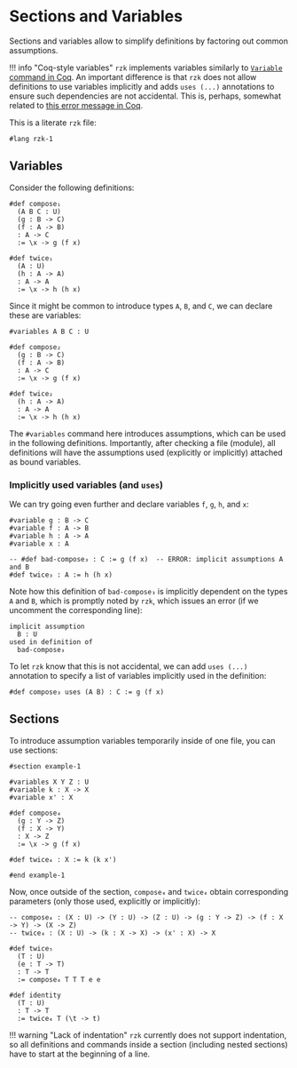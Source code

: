# Sections and Variables

Sections and variables allow to simplify definitions by factoring out common assumptions.

!!! info "Coq-style variables"
    `rzk` implements variables similarly to
    <a href="https://coq.inria.fr/refman/language/core/assumptions.html#coq:cmd.Variable" target="_blank">`Variable` command in Coq</a>.
    An important difference is that `rzk` does not allow definitions to use variables implicitly and adds `uses (...)` annotations to ensure such dependencies are not accidental.
    This is, perhaps, somewhat related to <a href="https://coq.inria.fr/refman/proofs/writing-proofs/equality.html#coq:exn.Section-variable-‘ident’-occurs-implicitly-in-global-declaration-‘qualid’-present-in-hypothesis-‘ident’" target="_blank">this error message in Coq</a>.

This is a literate `rzk` file:

```rzk
#lang rzk-1
```

## Variables

Consider the following definitions:

```rzk
#def compose₁
  (A B C : U)
  (g : B -> C)
  (f : A -> B)
  : A -> C
  := \x -> g (f x)

#def twice₁
  (A : U)
  (h : A -> A)
  : A -> A
  := \x -> h (h x)
```

Since it might be common to introduce types `A`, `B`, and `C`, we can declare these are variables:

```rzk
#variables A B C : U

#def compose₂
  (g : B -> C)
  (f : A -> B)
  : A -> C
  := \x -> g (f x)

#def twice₂
  (h : A -> A)
  : A -> A
  := \x -> h (h x)
```

The `#variables` command here introduces assumptions, which can be used in the following definitions. Importantly, after checking a file (module), all definitions will have the assumptions used (explicitly or implicitly) attached as bound variables.

### Implicitly used variables (and `uses`)

We can try going even further and declare variables `f`, `g`, `h`, and `x`:

```rzk
#variable g : B -> C
#variable f : A -> B
#variable h : A -> A
#variable x : A

-- #def bad-compose₃ : C := g (f x)  -- ERROR: implicit assumptions A and B
#def twice₃ : A := h (h x)
```

Note how this definition of `bad-compose₃` is implicitly dependent on the types `A` and `B`, which is promptly noted by `rzk`, which issues an error (if we uncomment the corresponding line):

```text
implicit assumption
  B : U
used in definition of
  bad-compose₃
```

To let `rzk` know that this is not accidental, we can add `uses (...)` annotation to specify a list of variables implicitly used in the definition:

```rzk
#def compose₃ uses (A B) : C := g (f x)
```

## Sections

To introduce assumption variables temporarily inside of one file, you can use sections:

```rzk
#section example-1

#variables X Y Z : U
#variable k : X -> X
#variable x' : X

#def compose₄
  (g : Y -> Z)
  (f : X -> Y)
  : X -> Z
  := \x -> g (f x)

#def twice₄ : X := k (k x')

#end example-1
```

Now, once outside of the section, `compose₄` and `twice₄` obtain corresponding parameters
(only those used, explicitly or implicitly):

```rzk
-- compose₄ : (X : U) -> (Y : U) -> (Z : U) -> (g : Y -> Z) -> (f : X -> Y) -> (X -> Z)
-- twice₄ : (X : U) -> (k : X -> X) -> (x' : X) -> X

#def twice₅
  (T : U)
  (e : T -> T)
  : T -> T
  := compose₄ T T T e e

#def identity
  (T : U)
  : T -> T
  := twice₄ T (\t -> t)
```

!!! warning "Lack of indentation"
    `rzk` currently does not support indentation, so all definitions and commands inside a section (including nested sections) have to start at the beginning of a line.
